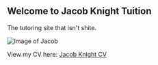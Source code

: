 ## Welcome to Jacob Knight Tuition

The tutoring site that isn't shite.

![Image of Jacob](https://JWK32.github.com/headshot.png)

View my CV here: [Jacob Knight CV](/Tutoring_CV.pdf)


